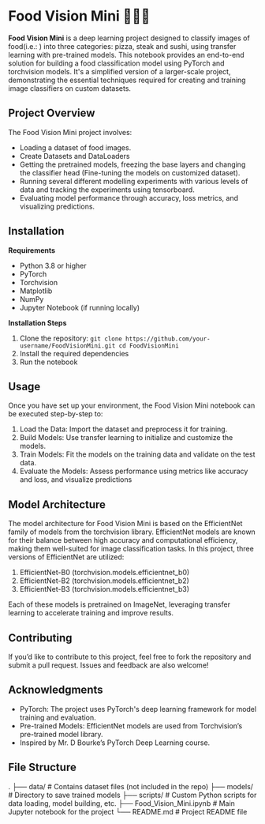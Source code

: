 # Food Vision Mini 🍕🍔🥗
**Food Vision Mini** is a deep learning project designed to classify images of food(i.e.: ) into three categories: pizza, steak and sushi, using transfer learning with pre-trained models. This notebook provides an end-to-end solution for building a food classification model using PyTorch and torchvision models. It's a simplified version of a larger-scale project, demonstrating the essential techniques required for creating and training image classifiers on custom datasets.

## Project Overview
The Food Vision Mini project involves:
- Loading a dataset of food images.
- Create Datasets and DataLoaders
- Getting the pretrained models, freezing the base layers and changing the classifier head
  (Fine-tuning the models on customized dataset).
- Running several different modelling experiments with various levels of data and tracking the experiments using tensorboard.
- Evaluating model performance through accuracy, loss metrics, and visualizing predictions.
  
## Installation
**Requirements**
- Python 3.8 or higher
- PyTorch
- Torchvision
- Matplotlib
- NumPy
- Jupyter Notebook (if running locally)

**Installation Steps**
1. Clone the repository:
   ``` git clone https://github.com/your-username/FoodVisionMini.git cd FoodVisionMini ```
3. Install the required dependencies
4. Run the notebook

## Usage
Once you have set up your environment, the Food Vision Mini notebook can be executed step-by-step to:
1. Load the Data: Import the dataset and preprocess it for training.
2. Build Models: Use transfer learning to initialize and customize the models.
3. Train Models: Fit the models on the training data and validate on the test data.
4. Evaluate the Models: Assess performance using metrics like accuracy and loss, and visualize predictions

## Model Architecture
The model architecture for Food Vision Mini is based on the EfficientNet family of models from the torchvision library. EfficientNet models are known for their balance between high accuracy and computational efficiency, making them well-suited for image classification tasks. In this project, three versions of EfficientNet are utilized:
1. EfficientNet-B0 (torchvision.models.efficientnet_b0)
2. EfficientNet-B2 (torchvision.models.efficientnet_b2)
3. EfficientNet-B3 (torchvision.models.efficientnet_b3)

Each of these models is pretrained on ImageNet, leveraging transfer learning to accelerate training and improve results.

## Contributing 
If you’d like to contribute to this project, feel free to fork the repository and submit a pull request. Issues and feedback are also welcome!

## Acknowledgments
- PyTorch: The project uses PyTorch's deep learning framework for model training and evaluation.
- Pre-trained Models: EfficientNet models are used from Torchvision’s pre-trained model library.
- Inspired by Mr. D Bourke’s PyTorch Deep Learning course.

## File Structure
.
├── data/                    # Contains dataset files (not included in the repo)
├── models/                  # Directory to save trained models
├── scripts/                 # Custom Python scripts for data loading, model building, etc.
├── Food_Vision_Mini.ipynb    # Main Jupyter notebook for the project
└── README.md                # Project README file

